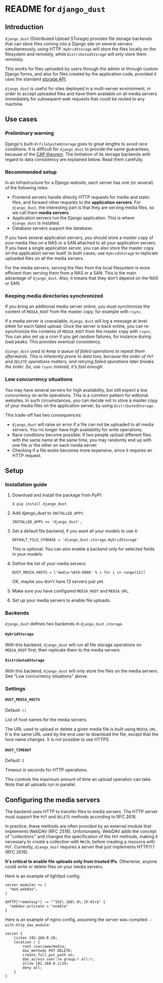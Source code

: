 # README for `django_dust`

## Introduction

`django_dust` (Distributed Upload STorage) provides file storage backends that
can store files coming into a Django site on several servers simultaneously,
using HTTP. `HybridStorage` will store the files locally on the filesystem
and remotely, while `DistributedStorage` will only store them remotely.

This works for files uploaded by users through the admin or through custom
Django forms, and also for files created by the application code, provided it
uses the standard [storage API][1].

`django_dust` is useful for sites deployed in a multi-server environment, in
order to accept uploaded files and have them available on all media servers
immediately for subsequent web requests that could be routed to any machine.


## Use cases

### Preliminary warning

Django's built-in `FileSystemStorage` goes to great lengths to avoid race
conditions. It is difficult for `django_dust` to provide the same guarantees,
because of the [CAP theorem][2]. The limitation of its storage backends with
regard to data consistency are explained below. Read them carefully.

### Recommended setup

In an infrastructure for a Django website, each server has one (or several)
of the following roles:

- Frontend servers handle directly HTTP requests for media and static files,
  and forward other requests to the **application servers**.
  For `django_dust`, the interesting part is that they are serving media
  files, so we call them **media servers**.
- Application servers run the Django application. This is where
  `django_dust` is installed.
- Database servers support the database.

If you have several application servers, you should store a master copy of
your media files on a NAS or a SAN attached to all your application servers.
If you have a single application server, you can also store the master copy
on the application server itself. In both cases, use `HybridStorage` to
replicate uploaded files on all the media servers.

For the media servers, serving the files from the local filesystem is more efficient than serving them from a NAS or a SAN. This is the main advantage
of `django_dust`. Also, it means that they don't depend on the NAS or SAN.

### Keeping media directories synchronized

If you bring an additional media server online, you must synchronize the
content of `MEDIA_ROOT` from the master copy, for example with `rsync`.

If a media server is unavailable, `django_dust` will log a message at level
`ERROR` for each failed upload. Once the server is back online, you can
re-synchronize the contents of `MEDIA_ROOT` from the master copy with `rsync`.
You can also set up a cron if you get random failures, for instance during
load peaks. This provides eventual consistency.

_`django_dust` used to keep a queue of failed operations to repeat them
afterwards. This is inherently prone to data loss, because the order of `PUT`
and `DELETE` operations matters, and retrying failed operations later breaks
the order. So, use `rsync` instead, it's fast enough._

### Low concurrency situations

You may have several servers for high availability, but still expect a low
concurrency on write operations. This is a common pattern for editorial
websites. In such circumstances, you can decide not to store a master copy of
your media files on the application server, by using `DistributedStorage`.

This trade-off has two consequences:

- `django_dust` will raise an error if a file can not be uploaded to all media
  servers. You no longer have high availability for write operations.
- Race conditions become possible: if two people upload different files with
  the same name at the same time, you may randomly end up with one file or the
  other on each media server.
- Checking if a file exists becomes more expensive, since it requires an HTTP
  request.


## Setup

### Installation guide

1.  Download and install the package from PyPI:

        $ pip install django_dust

2.  Add django_dust to `INSTALLED_APPS`:

        INSTALLED_APPS += 'django_dust',

3.  Set a default file backend, if you want all your models to use it:

        DEFAULT_FILE_STORAGE = 'django_dust.storage.HybridStorage'

    This is optional. You can also enable a backend only for selected
    fields in your models.

4.  Define the list of your media servers:

        DUST_MEDIA_HOSTS = ['media-%02d:8080' % i for i in range(12)]

    OK, maybe you don't have 12 servers just yet.

5.  Make sure you have configured `MEDIA_ROOT` and `MEDIA_URL`.

6.  Set up your media servers to enable file uploads.

### Backends

`django_dust` defines two backends in `django_dust.storage`.

#### `HybridStorage`

With this backend, `django_dust` will run all file storage operations on
`MEDIA_ROOT` first, then replicate them to the media servers.

#### `DistributedStorage`

With this backend, `django_dust` will only store the files on the media
servers. See "Low concurrency situations" above.

### Settings

#### `DUST_MEDIA_HOSTS`

Default: `()`

List of host names for the media servers.

The URL used to upload or delete a given media file is built using
`MEDIA_URL`. It is the same URL used by the end user to download the file,
except that the host name changes. It is not possible to use HTTPS.

#### `DUST_TIMEOUT`

Default: `2`

Timeout in seconds for HTTP operations.

This controls the maximum amount of time an upload operation can take. Note
that all uploads run in parallel.


## Configuring the media servers

The backend uses HTTP to transfer files to media servers. The HTTP server must
support the `PUT` and `DELETE` methods according to RFC 2616.

In practice, these methods are often provided by an external module that
implements WebDAV (RFC 2518). Unfortunately, WebDAV adds the concept of
"collections" and changes the specification of the `PUT` methods, making it
necessary to create a collection with `MKCOL` before creating a resource with
`PUT`. Currently, `django_dust` requires a server that just implements
HTTP/1.1 (RFC 2616).

**It's critical to enable file uploads only from trusted IPs.** Otherwise,
anyone could write or delete files on your media servers.

Here is an example of lighttpd config:

    server.modules += (
      "mod_webdav",
    )

    $HTTP["remoteip"] ~= "^192\.168\.0\.[0-9]+$" {
      "webdav.activate = "enable"
    }

Here is an example of nginx config, assuming the server was compiled
`--with-http_dav_module`:

    server {
        listen 192.168.0.10;
        location / {
            root /var/www/media;
            dav_methods PUT DELETE;
            create_full_put_path on;
            dav_access user:rw group:r all:r;
            allow 192.168.0.1/24;
            deny all;
        }
    }


[1]: http://docs.djangoproject.com/en/dev/ref/files/storage/
[2]: http://en.wikipedia.org/wiki/CAP_theorem
